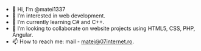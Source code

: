 - 👋 Hi, I’m @matei1337
- 👀 I’m interested in web development.
- 🌱 I’m currently learning C# and C++.
- 💞️ I’m looking to collaborate on website projects using HTML5, CSS, PHP, Angular.
- 📫 How to reach me: mail - matei@07internet.ro.

